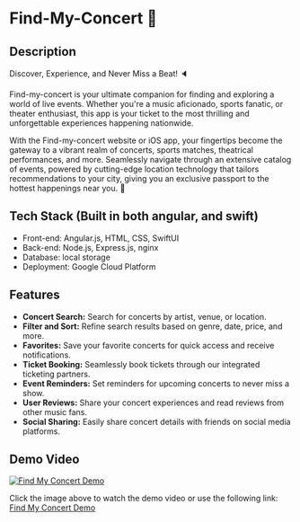 # Find-My-Concert :date:

## Description
Discover, Experience, and Never Miss a Beat! :speaker:

Find-my-concert is your ultimate companion for finding and exploring a world of live events. Whether you're a music aficionado, sports fanatic, or theater enthusiast, this app is your ticket to the most thrilling and unforgettable experiences happening nationwide.

With the Find-my-concert website or iOS app, your fingertips become the gateway to a vibrant realm of concerts, sports matches, theatrical performances, and more. Seamlessly navigate through an extensive catalog of events, powered by cutting-edge location technology that tailors recommendations to your city, giving you an exclusive passport to the hottest happenings near you. :musical_note:

## Tech Stack (Built in both angular, and swift)
- Front-end: Angular.js, HTML, CSS, SwiftUI
- Back-end: Node.js, Express.js, nginx
- Database: local storage
- Deployment: Google Cloud Platform

## Features
- **Concert Search:** Search for concerts by artist, venue, or location.
- **Filter and Sort:** Refine search results based on genre, date, price, and more.
- **Favorites:** Save your favorite concerts for quick access and receive notifications.
- **Ticket Booking:** Seamlessly book tickets through our integrated ticketing partners.
- **Event Reminders:** Set reminders for upcoming concerts to never miss a show.
- **User Reviews:** Share your concert experiences and read reviews from other music fans.
- **Social Sharing:** Easily share concert details with friends on social media platforms.

## Demo Video
[![Find My Concert Demo](https://img.youtube.com/vi/VIDEO_ID_HERE/0.jpg)](https://www.youtube.com/watch?v=VIDEO_ID_HERE)

Click the image above to watch the demo video or use the following link: [Find My Concert Demo](https://www.youtube.com/watch?v=VIDEO_ID_HERE)
